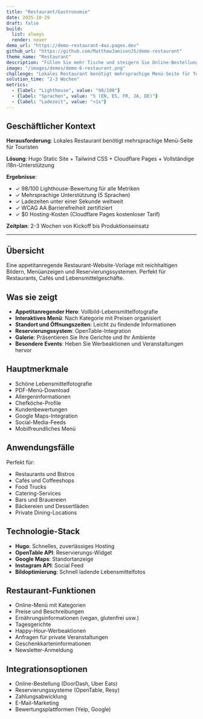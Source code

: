 ```yaml
---
title: "Restaurant/Gastronomie"
date: 2025-10-29
draft: false
build:
  list: always
  render: never
demo_url: "https://demo-restaurant-4az.pages.dev"
github_url: "https://github.com/MatthewJamisonJS/demo-restaurant"
theme_name: "Restaurant"
description: "Füllen Sie mehr Tische und steigern Sie Online-Bestellungen mit einer appetitanregenden digitalen Präsenz in 5 Sprachen. Präsentieren Sie Menüs ansprechend, erfassen Sie Reservierungen sofort und vereinfachen Sie Bestellungen—während Sie die Marke Ihres Restaurants bei Touristen und Einheimischen stärken."
image: "/images/demos/demo-6-restaurant.png"
challenge: "Lokales Restaurant benötigt mehrsprachige Menü-Seite für Touristen"
solution_time: "2-3 Wochen"
metrics:
  - {label: "Lighthouse", value: "98/100"}
  - {label: "Sprachen", value: "5 (EN, ES, FR, JA, DE)"}
  - {label: "Ladezeit", value: "<1s"}
---
```


## Geschäftlicher Kontext

**Herausforderung**: Lokales Restaurant benötigt mehrsprachige Menü-Seite für Touristen

**Lösung**: Hugo Static Site + Tailwind CSS + Cloudflare Pages + Vollständige i18n-Unterstützung

**Ergebnisse**:
- ✓ 98/100 Lighthouse-Bewertung für alle Metriken
- ✓ Mehrsprachige Unterstützung (5 Sprachen)
- ✓ Ladezeiten unter einer Sekunde weltweit
- ✓ WCAG AA Barrierefreiheit zertifiziert
- ✓ $0 Hosting-Kosten (Cloudflare Pages kostenloser Tarif)

**Zeitplan**: 2-3 Wochen von Kickoff bis Produktionseinsatz

---

## Übersicht

Eine appetitanregende Restaurant-Website-Vorlage mit reichhaltigen Bildern, Menüanzeigen und Reservierungssystemen. Perfekt für Restaurants, Cafés und Lebensmittelgeschäfte.

## Was sie zeigt

- **Appetitanregender Hero**: Vollbild-Lebensmittelfotografie
- **Interaktives Menü**: Nach Kategorie mit Preisen organisiert
- **Standort und Öffnungszeiten**: Leicht zu findende Informationen
- **Reservierungssystem**: OpenTable-Integration
- **Galerie**: Präsentieren Sie Ihre Gerichte und Ihr Ambiente
- **Besondere Events**: Heben Sie Werbeaktionen und Veranstaltungen hervor

## Hauptmerkmale

- Schöne Lebensmittelfotografie
- PDF-Menü-Download
- Allergeninformationen
- Chefköche-Profile
- Kundenbewertungen
- Google Maps-Integration
- Social-Media-Feeds
- Mobilfreundliches Menü

## Anwendungsfälle

Perfekt für:
- Restaurants und Bistros
- Cafés und Coffeeshops
- Food Trucks
- Catering-Services
- Bars und Brauereien
- Bäckereien und Dessertläden
- Private Dining-Locations

## Technologie-Stack

- **Hugo**: Schnelles, zuverlässiges Hosting
- **OpenTable API**: Reservierungs-Widget
- **Google Maps**: Standortanzeige
- **Instagram API**: Social Feed
- **Bildoptimierung**: Schnell ladende Lebensmittelfotos

## Restaurant-Funktionen

- Online-Menü mit Kategorien
- Preise und Beschreibungen
- Ernährungsinformationen (vegan, glutenfrei usw.)
- Tagesgerichte
- Happy-Hour-Werbeaktionen
- Anfragen für private Veranstaltungen
- Geschenkkarteninformationen
- Newsletter-Anmeldung

## Integrationsoptionen

- Online-Bestellung (DoorDash, Uber Eats)
- Reservierungssysteme (OpenTable, Resy)
- Zahlungsabwicklung
- E-Mail-Marketing
- Bewertungsplattformen (Yelp, Google)
